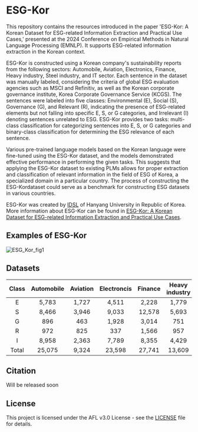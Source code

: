 # ESG-Kor
This repository contains the resources introduced in the paper 'ESG-Kor: A Korean Dataset for ESG-related Information Extraction and Practical Use Cases,' presented at the 2024 Conference on Empirical Methods in Natural Language Processing (EMNLP). It supports ESG-related information extraction in the Korean context.


ESG-Kor is constructed using a Korean company's sustainability reports from the following sectors: Automobile, Aviation, Electronics, Finance, Heavy industry, Steel industry, and IT sector. Each sentence in the dataset was manually labeled, considering the criteria of global ESG evaluation agencies such as MSCI and Refinitiv, as well as the Korean corporate governance institute, Korea Corporate Governance Service (KCGS). The sentences were labeled into five classes: Environmental (E), Social (S), Governance (G), and Relevant (R), indicating the presence of ESG-related elements but not falling into specific E, S, or G categories, and Irrelevant (I) denoting sentences unrelated to ESG. ESG-Kor provides two tasks: multi-class classification for categorizing sentences into E, S, or G categories and binary-class classification for determining the ESG relevance of each sentence.


Various pre-trained language models based on the Korean language were fine-tuned using the ESG-Kor dataset, and the models demonstrated effective performance in performing the given tasks. This suggests that applying the ESG-Kor dataset to existing PLMs allows for proper extraction and classification of relevant information in the field of ESG of Korea, a specialized domain in a particular country. The process of constructing the ESG-Kordataset could serve as a benchmark for constructing ESG datasets in various countries.


ESG-Kor was created by [IDSL](https://sites.google.com/dm.snu.ac.kr/idsl/home) of Hanyang University in Republic of Korea. More information about ESG-Kor can be found in [ESG-Kor: A Korean Dataset for ESG-related Information Extraction and Practical Use Cases]().




## Examples of ESG-Kor
![ESG_Kor_fig1](https://github.com/user-attachments/assets/782c9f30-f234-432a-ba65-ff59cd976fd8)

## Datasets
|Class|Automobile|Aviation|Electroncis|Finance|Heavy industry|Steel industry|IT|Total|
|:-----:|:-----------:|:--------:|:----------:|:-------:|:---------------:|:--------------:|:-----:|:------:|
|E|5,783|1,727|4,511|2,228|1,779|3,701|60|19,789|
|S|8,466|3,946|9,033|12,578|5,693|5,802|264|45,782|
|G|896|463|1,928|3,014|751|1,690|77|8,819|
|R|972|825|337|1,566|957|996|51|5,704|
|I|8,958|2,363|7,789|8,355|4,429|6,697|261|38,852|
|Total|25,075|9,324|23,598|27,741|13,609|18,886|713|118,946|

## Citation
Will be released soon

## License
This project is licensed under the AFL v3.0 License - see the [LICENSE](https://github.com/nowzer0/ESG-Kor/blob/main/LICENSE) file for details.
